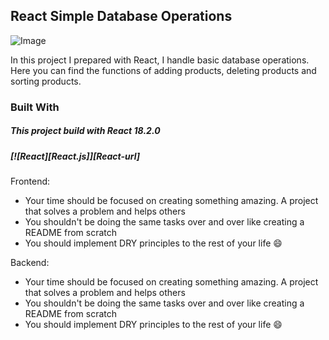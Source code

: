 ## React Simple Database Operations

![Image](https://products.vadi.info/screenshot.jpg)

In this project I prepared with React, I handle basic database operations. Here you can find the functions of adding products, deleting products and sorting products.

### Built With
##### This project build with React 18.2.0
##### [![React][React.js]][React-url]

Frontend:
* Your time should be focused on creating something amazing. A project that solves a problem and helps others
* You shouldn't be doing the same tasks over and over like creating a README from scratch
* You should implement DRY principles to the rest of your life :smile:

Backend:
* Your time should be focused on creating something amazing. A project that solves a problem and helps others
* You shouldn't be doing the same tasks over and over like creating a README from scratch
* You should implement DRY principles to the rest of your life :smile: